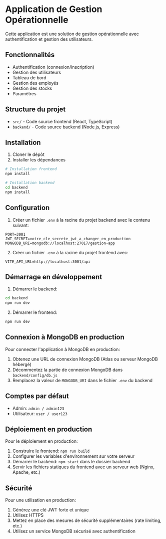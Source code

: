 
# Application de Gestion Opérationnelle

Cette application est une solution de gestion opérationnelle avec authentification et gestion des utilisateurs.

## Fonctionnalités

- Authentification (connexion/inscription)
- Gestion des utilisateurs
- Tableau de bord
- Gestion des employés
- Gestion des stocks
- Paramètres

## Structure du projet

- `src/` - Code source frontend (React, TypeScript)
- `backend/` - Code source backend (Node.js, Express)

## Installation

1. Cloner le dépôt
2. Installer les dépendances

```bash
# Installation frontend
npm install

# Installation backend
cd backend
npm install
```

## Configuration

1. Créer un fichier `.env` à la racine du projet backend avec le contenu suivant:

```
PORT=3001
JWT_SECRET=votre_cle_secrete_jwt_a_changer_en_production
MONGODB_URI=mongodb://localhost:27017/gestion-app
```

2. Créer un fichier `.env` à la racine du projet frontend avec:

```
VITE_API_URL=http://localhost:3001/api
```

## Démarrage en développement

1. Démarrer le backend:

```bash
cd backend
npm run dev
```

2. Démarrer le frontend:

```bash
npm run dev
```

## Connexion à MongoDB en production

Pour connecter l'application à MongoDB en production:

1. Obtenez une URL de connexion MongoDB (Atlas ou serveur MongoDB hébergé)
2. Décommentez la partie de connexion MongoDB dans `backend/config/db.js`
3. Remplacez la valeur de `MONGODB_URI` dans le fichier `.env` du backend

## Comptes par défaut

- Admin: `admin / admin123`
- Utilisateur: `user / user123`

## Déploiement en production

Pour le déploiement en production:

1. Construire le frontend: `npm run build`
2. Configurer les variables d'environnement sur votre serveur
3. Démarrer le backend: `npm start` dans le dossier backend
4. Servir les fichiers statiques du frontend avec un serveur web (Nginx, Apache, etc.)

## Sécurité

Pour une utilisation en production:

1. Générez une clé JWT forte et unique
2. Utilisez HTTPS
3. Mettez en place des mesures de sécurité supplémentaires (rate limiting, etc.)
4. Utilisez un service MongoDB sécurisé avec authentification

